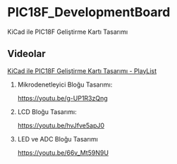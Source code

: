 # PIC18F_DevelopmentBoard
KiCad ile PIC18F Geliştirme Kartı Tasarımı



## Videolar
[KiCad ile PIC18F Geliştirme Kartı Tasarımı - PlayList](https://www.youtube.com/watch?v=g-UP1R3zQng&list=PLRRoYO-9a5kyW6Y1g_KimbiXBvuJmTazy)



1. Mikrodenetleyici Bloğu Tasarımı:

   https://youtu.be/g-UP1R3zQng

2. LCD Bloğu Tasarımı:

   https://youtu.be/hvJfve5apJ0

3. LED ve ADC Bloğu Tasarımı

   https://youtu.be/66v_Mt59N9U

